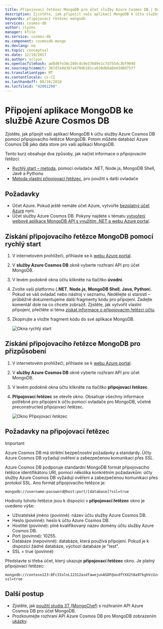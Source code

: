 ```yaml
---
title: Připojovací řetězec MongoDB pro účet služby Azure Cosmos DB | Dokumentace Microsoftu
description: Zjistěte, jak připojit vaši aplikaci MongoDB k účtu služby Azure Cosmos DB pomocí připojovacího řetězce MongoDB.
keywords: připojovací řetězec mongodb
services: cosmos-db
author: slyons
manager: kfile
ms.service: cosmos-db
ms.component: cosmosdb-mongo
ms.devlang: na
ms.topic: conceptual
ms.date: 12/19/2017
ms.author: sclyon
ms.openlocfilehash: ad8d6fe36c289c4c9e37689e1c7d755dc3bf9048
ms.sourcegitcommit: 387d7edd387a478db181ca639db8a8e43d0d75f7
ms.translationtype: MT
ms.contentlocale: cs-CZ
ms.lasthandoff: 08/10/2018
ms.locfileid: "42061290"
---
```

# <a name="connect-a-mongodb-application-to-azure-cosmos-db"></a>Připojení aplikace MongoDB ke službě Azure Cosmos DB
Zjistěte, jak připojit vaši aplikaci MongoDB k účtu služby Azure Cosmos DB pomocí připojovacího řetězce MongoDB. Potom můžete databázi Azure Cosmos DB jako data store pro vaši aplikaci MongoDB. 

Tento kurz obsahuje dva způsoby, jak načíst informace o připojovacím řetězci:

- [Rychlý start – metoda](#QuickstartConnection), pomocí ovladače .NET, Node.js, MongoDB Shell, Javě a Pythonu
- [Metoda vlastní připojovací řetězec](#GetCustomConnection), pro použití s další ovladače

## <a name="prerequisites"></a>Požadavky

- Účet Azure. Pokud ještě nemáte účet Azure, vytvořte [bezplatný účet Azure](https://azure.microsoft.com/free/) nyní. 
- Účet služby Azure Cosmos DB. Pokyny najdete v tématu [vytvoření webové aplikace MongoDB API s využitím .NET a webu Azure portal](create-mongodb-dotnet.md).

## <a id="QuickstartConnection"></a>Získání připojovacího řetězce MongoDB pomocí rychlý start
1. V internetovém prohlížeči, přihlaste se k [webu Azure portal](https://portal.azure.com).
2. V **služby Azure Cosmos DB** okně vyberte rozhraní API pro účet MongoDB. 
3. V levém podokně okna účtu klikněte na tlačítko **úvodní**. 
4. Zvolte vaši platformu (**.NET**, **Node.js**, **MongoDB Shell**, **Java**, **Python**). Pokud se váš ovladač nebo nástroj v seznamu, Nedělejte si starosti – průběžně dokumentujeme další fragmenty kódu pro připojení. Zadejte komentář dole na co chcete zobrazit. Zjistěte, jak vytvořit vlastní připojení, přečtěte si téma [získat informace o připojovacím řetězci účtu](#GetCustomConnection).
5. Zkopírujte a vložte fragment kódu do své aplikace MongoDB.

    ![Okna rychlý start](./media/connect-mongodb-account/QuickStartBlade.png)

## <a id="GetCustomConnection"></a> Získání připojovacího řetězce MongoDB pro přizpůsobení
1. V internetovém prohlížeči, přihlaste se k [webu Azure portal](https://portal.azure.com).
2. V **služby Azure Cosmos DB** okně vyberte rozhraní API pro účet MongoDB. 
3. V levém podokně okna účtu klikněte na tlačítko **připojovací řetězec**. 
4. **Připojovací řetězec** se otevře okno. Obsahuje všechny informace potřebné pro připojení k účtu pomocí ovladače pro MongoDB, včetně preconstructed připojovací řetězec.

    ![Okno Připojovací řetězec](./media/connect-mongodb-account/ConnectionStringBlade.png)

## <a name="connection-string-requirements"></a>Požadavky na připojovací řetězec
> [!Important]
> Azure Cosmos DB má striktní bezpečnostní požadavky a standardy. Účty Azure Cosmos DB vyžadují ověření a zabezpečenou komunikaci přes *SSL*. 
>
>

Azure Cosmos DB podporuje standardní MongoDB formát připojovacího řetězce identifikátoru URI, pomocí několika konkrétním požadavkům: účty služby Azure Cosmos DB vyžadují ověření a zabezpečenou komunikaci přes protokol SSL. Ano formát připojovacího řetězce je:

    mongodb://username:password@host:port/[database]?ssl=true

Hodnoty tohoto řetězce jsou k dispozici v **připojovací řetězec** okno je uvedeno výše:

* Uživatelské jméno (povinné): název účtu služby Azure Cosmos DB.
* Heslo (povinné): heslo k účtu Azure Cosmos DB.
* Hostitel (povinné): plně kvalifikovaný název domény účtu služby Azure Cosmos DB.
* Port (povinné): 10255.
* Databáze (nepovinné): databáze, která používá připojení. Pokud je k dispozici žádné databáze, výchozí databáze je "test".
* SSL = true (povinné)

Představte si třeba účet, který ukazuje **připojovací řetězec** okno. Je platný připojovací řetězec:

    mongodb://contoso123:0Fc3IolnL12312asdfawejunASDF@asdfYXX2t8a97kghVcUzcDv98hawelufhawefafnoQRGwNj2nMPL1Y9qsIr9Srdw==@contoso123.documents.azure.com:10255/mydatabase?ssl=true

## <a name="next-steps"></a>Další postup
* Zjistěte, jak [použití studia 3T (MongoChef)](mongodb-mongochef.md) s rozhraním API Azure Cosmos DB pro účet MongoDB.
* Prozkoumejte rozhraní API Azure Cosmos DB pro MongoDB zobrazením [ukázky](mongodb-samples.md).

